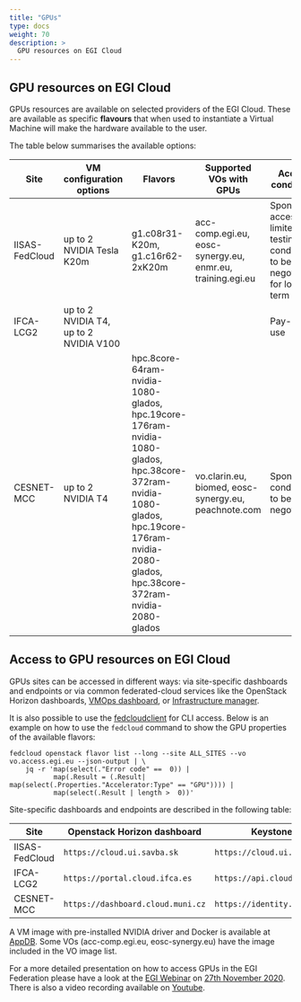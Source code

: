 ```yaml
---
title: "GPUs"
type: docs
weight: 70
description: >
  GPU resources on EGI Cloud
---
```


## GPU resources on EGI Cloud

GPUs resources are available on selected providers of the EGI Cloud. These are
available as specific **flavours** that when used to instantiate a Virtual
Machine will make the hardware available to the user.

The table below summarises the available options:

<!-- markdownlint-disable line-length -->

| Site           | VM configuration options               | Flavors                                                                                                                                                                                    | Supported VOs with GPUs                                    | Access conditions                                                                     |
| -------------- | -------------------------------------- | ------------------------------------------------------------------------------------------------------------------------------------------------------------------------------------------ | ---------------------------------------------------------- | ------------------------------------------------------------------------------------- |
| IISAS-FedCloud | up to 2 NVIDIA Tesla K20m              | g1.c08r31-K20m, g1.c16r62-2xK20m                                                                                                                                                           | acc-comp.egi.eu, eosc-synergy.eu, enmr.eu, training.egi.eu | Sponsored access for limited testing, conditions to be negotiated for long-term usage |
| IFCA-LCG2      | up to 2 NVIDIA T4, up to 2 NVIDIA V100 |                                                                                                                                                                                            |                                                            | Pay-per-use                                                                           |
| CESNET-MCC     | up to 2 NVIDIA T4                      | hpc.8core-64ram-nvidia-1080-glados, hpc.19core-176ram-nvidia-1080-glados, hpc.38core-372ram-nvidia-1080-glados, hpc.19core-176ram-nvidia-2080-glados, hpc.38core-372ram-nvidia-2080-glados | vo.clarin.eu, biomed, eosc-synergy.eu, peachnote.com       | Sponsored, conditions to be negotiated                                                |

<!-- markdownlint-enable line-length -->

## Access to GPU resources on EGI Cloud

GPUs sites can be accessed in different ways: via site-specific dashboards and
endpoints or via common federated-cloud services like the OpenStack Horizon
dashboards, [VMOps dashboard](../vmops), or [Infrastructure manager](../im).

It is also possible to use the
[fedcloudclient](https://fedcloudclient.fedcloud.eu/) for CLI access. Below is
an example on how to use the `fedcloud` command to show the GPU properties of
the available flavors:

```shell
fedcloud openstack flavor list --long --site ALL_SITES --vo vo.access.egi.eu --json-output | \
    jq -r 'map(select(."Error code" ==  0)) |
           map(.Result = (.Result| map(select(.Properties."Accelerator:Type" == "GPU")))) |
           map(select(.Result | length >  0))'
```

Site-specific dashboards and endpoints are described in the following table:

<!-- markdownlint-disable line-length -->

| Site           | Openstack Horizon dashboard       | Keystone endpoint                    |
| -------------- | --------------------------------- | ------------------------------------ |
| IISAS-FedCloud | `https://cloud.ui.savba.sk`       | `https://cloud.ui.savba.sk:5000/v3/` |
| IFCA-LCG2      | `https://portal.cloud.ifca.es`    | `https://api.cloud.ifca.es:5000/`    |
| CESNET-MCC     | `https://dashboard.cloud.muni.cz` | `https://identity.cloud.muni.cz/`    |

<!-- markdownlint-enable line-length -->

A VM image with pre-installed NVIDIA driver and Docker is available at
[AppDB](https://appdb.egi.eu/store/vappliance/nvidia.docker.centos.7). Some VOs
(acc-comp.egi.eu, eosc-synergy.eu) have the image included in the VO image list.

For a more detailed presentation on how to access GPUs in the EGI Federation
please have a look at the [EGI Webinar](https://www.egi.eu/webinars/) on
[27th November 2020](https://indico.egi.eu/event/5271/). There is also a video
recording available on [Youtube](https://youtu.be/vAuYg2oISFc).
